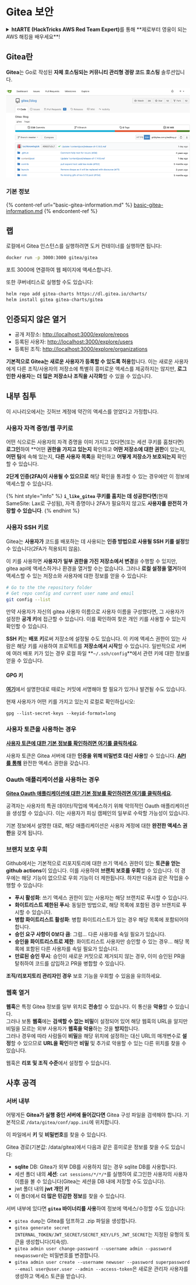 # Gitea 보안

<details>

<summary><strong>htARTE (HackTricks AWS Red Team Expert)</strong>를 통해 **제로부터 영웅이 되는 AWS 해킹을 배우세요**!</summary>

HackTricks를 지원하는 다른 방법:

* **회사가 HackTricks에 광고되길 원하거나 HackTricks를 PDF로 다운로드**하고 싶다면 [**구독 요금제**](https://github.com/sponsors/carlospolop)를 확인하세요!
* [**공식 PEASS & HackTricks 스왜그**](https://peass.creator-spring.com)를 구매하세요
* [**The PEASS Family**](https://opensea.io/collection/the-peass-family)를 발견하세요, 당사의 독점 [**NFTs**](https://opensea.io/collection/the-peass-family) 컬렉션
* 💬 [**Discord 그룹**](https://discord.gg/hRep4RUj7f) 또는 [**텔레그램 그룹**](https://t.me/peass)에 **가입**하거나 **트위터** 🐦 [**@hacktricks\_live**](https://twitter.com/hacktricks\_live)를 **팔로우**하세요.
* **해킹 요령을 공유하려면 PR을** [**HackTricks**](https://github.com/carlospolop/hacktricks) **및** [**HackTricks Cloud**](https://github.com/carlospolop/hacktricks-cloud) **깃허브 저장소에 제출하세요.**

</details>

## Gitea란

**Gitea**는 Go로 작성된 **자체 호스팅되는 커뮤니티 관리형 경량 코드 호스팅** 솔루션입니다.

![](<../../.gitbook/assets/image (160).png>)

### 기본 정보

{% content-ref url="basic-gitea-information.md" %}
[basic-gitea-information.md](basic-gitea-information.md)
{% endcontent-ref %}

## 랩

로컬에서 Gitea 인스턴스를 실행하려면 도커 컨테이너를 실행하면 됩니다:
```bash
docker run -p 3000:3000 gitea/gitea
```
포트 3000에 연결하여 웹 페이지에 액세스합니다.

또한 쿠버네티스로 실행할 수도 있습니다:
```
helm repo add gitea-charts https://dl.gitea.io/charts/
helm install gitea gitea-charts/gitea
```
## 인증되지 않은 열거

* 공개 저장소: [http://localhost:3000/explore/repos](http://localhost:3000/explore/repos)
* 등록된 사용자: [http://localhost:3000/explore/users](http://localhost:3000/explore/users)
* 등록된 조직: [http://localhost:3000/explore/organizations](http://localhost:3000/explore/organizations)

**기본적으로 Gitea는 새로운 사용자가 등록할 수 있도록 허용**합니다. 이는 새로운 사용자에게 다른 조직/사용자의 저장소에 특별히 흥미로운 액세스를 제공하지는 않지만, **로그인한 사용자**는 **더 많은 저장소나 조직을 시각화**할 수 있을 수 있습니다.

## 내부 침투

이 시나리오에서는 깃허브 계정에 약간의 액세스를 얻었다고 가정합니다.

### 사용자 자격 증명/웹 쿠키로

어떤 식으로든 사용자의 자격 증명을 이미 가지고 있다면(또는 세션 쿠키를 훔쳤다면) **로그인**하여 **어떤 **권한을 가지고 있는지** 확인하고 **어떤 저장소에 대한 권한**이 있는지, **어떤 팀**에 속해 있는지, **다른 사용자 목록**을 확인하고 **어떻게 저장소가 보호되는지** 확인할 수 있습니다.

**2단계 인증(2FA)이 사용될 수 있으므로** 해당 확인을 통과할 수 있는 경우에만 이 정보에 액세스할 수 있습니다.

{% hint style="info" %}
**`i_like_gitea` 쿠키를 훔치는 데 성공한다면**(현재 SameSite: Lax로 구성됨), 자격 증명이나 2FA가 필요하지 않고도 **사용자를 완전히 가장할 수 있습니다**.
{% endhint %}

### 사용자 SSH 키로

Gitea는 **사용자가** 코드를 배포하는 데 사용되는 **인증 방법으로 사용될 SSH 키를 설정**할 수 있습니다(2FA가 적용되지 않음).

이 키를 사용하면 **사용자가 일부 권한을 가진 저장소에서 변경**을 수행할 수 있지만, gitea api에 액세스하거나 환경을 열거할 수는 없습니다. 그러나 **로컬 설정을 열거**하여 액세스할 수 있는 저장소와 사용자에 대한 정보를 얻을 수 있습니다:
```bash
# Go to the the repository folder
# Get repo config and current user name and email
git config --list
```
만약 사용자가 자신의 gitea 사용자 이름으로 사용자 이름을 구성했다면, 그 사용자가 설정한 **공개 키**에 접근할 수 있습니다. 이를 확인하여 찾은 개인 키를 사용할 수 있는지 확인할 수 있습니다.

**SSH 키**는 **배포 키**로써 저장소에 설정될 수도 있습니다. 이 키에 액세스 권한이 있는 사람은 해당 키를 사용하여 프로젝트를 **저장소에서 시작**할 수 있습니다. 일반적으로 서버에 여러 배포 키가 있는 경우 로컬 파일 **`~/.ssh/config`**에서 관련 키에 대한 정보를 얻을 수 있습니다.

#### GPG 키

[**여기**](https://github.com/carlospolop/hacktricks-cloud/blob/master/pentesting-ci-cd/gitea-security/broken-reference/README.md)에서 설명한대로 때로는 커밋에 서명해야 할 필요가 있거나 발견될 수도 있습니다.

현재 사용자가 어떤 키를 가지고 있는지 로컬로 확인하십시오:
```shell
gpg --list-secret-keys --keyid-format=long
```
### 사용자 토큰을 사용하는 경우

[**사용자 토큰에 대한 기본 정보를 확인하려면 여기를 클릭하세요**](basic-gitea-information.md#personal-access-tokens).

사용자 토큰은 Gitea 서버에 대한 **인증을 위해 비밀번호 대신 사용**할 수 있습니다. [**API를 통해**](https://try.gitea.io/api/swagger#/) 완전한 액세스 권한을 갖습니다.

### Oauth 애플리케이션을 사용하는 경우

[**Gitea Oauth 애플리케이션에 대한 기본 정보를 확인하려면 여기를 클릭하세요**](./#with-oauth-application).

공격자는 사용자의 특권 데이터/작업에 액세스하기 위해 악의적인 Oauth 애플리케이션을 생성할 수 있습니다. 이는 사용자가 피싱 캠페인의 일부로 수락할 가능성이 있습니다.

기본 정보에서 설명한 대로, 해당 애플리케이션은 사용자 계정에 대한 **완전한 액세스 권한**을 갖게 됩니다.

### 브랜치 보호 우회

Github에서는 기본적으로 리포지토리에 대한 쓰기 액세스 권한이 있는 **토큰을 얻는 github actions**이 있습니다. 이를 사용하여 **브랜치 보호를 우회**할 수 있습니다. 이 경우에는 해당 기능이 없으므로 우회 기능이 더 제한됩니다. 하지만 다음과 같은 작업을 수행할 수 있습니다:

- **푸시 활성화**: 쓰기 액세스 권한이 있는 사용자는 해당 브랜치로 푸시할 수 있습니다.
- **화이트리스트 제한된 푸시**: 동일한 방법으로, 해당 목록에 포함된 경우 브랜치로 푸시할 수 있습니다.
- **병합 화이트리스트 활성화**: 병합 화이트리스트가 있는 경우 해당 목록에 포함되어야 합니다.
- **승인 요구 사항이 0보다 큼**: 그럼... 다른 사용자를 속일 필요가 있습니다.
- **승인을 화이트리스트로 제한**: 화이트리스트 사용자만 승인할 수 있는 경우... 해당 목록에 포함된 다른 사용자를 속일 필요가 있습니다.
- **만료된 승인 무시**: 승인이 새로운 커밋으로 제거되지 않는 경우, 이미 승인된 PR을 탈취하여 코드를 삽입하고 PR을 병합할 수 있습니다.

**조직/리포지토리 관리자인 경우** 보호 기능을 우회할 수 있음을 유의하세요.

### 웹훅 열거

**웹훅**은 특정 Gitea 정보를 일부 위치로 **전송**할 수 있습니다. 이 통신을 **악용**할 수 있습니다.\
그러나 보통 **웹훅**에는 **검색할 수 없는 비밀**이 설정되어 있어 해당 웹훅의 URL을 알지만 비밀을 모르는 외부 사용자가 **웹훅을 악용**하는 것을 **방지**합니다.\
그러나 경우에 따라 사람들이 **비밀**을 해당 위치에 설정하는 대신 URL의 매개변수로 **설정**할 수 있으므로 **URL을 확인**하면 **비밀** 및 추가로 악용할 수 있는 다른 위치를 찾을 수 있습니다.

웹훅은 **리포 및 조직 수준**에서 설정할 수 있습니다.

## 사후 공격

### 서버 내부

어떻게든 **Gitea가 실행 중인 서버에 들어갔다면** Gitea 구성 파일을 검색해야 합니다. 기본적으로 `/data/gitea/conf/app.ini`에 위치합니다.

이 파일에서 **키** 및 **비밀번호**를 찾을 수 있습니다.

Gitea 경로(기본값: /data/gitea)에서 다음과 같은 흥미로운 정보를 찾을 수도 있습니다:

- **sqlite** DB: Gitea가 외부 DB를 사용하지 않는 경우 sqlite DB를 사용합니다.
- 세션 폴더 내의 **세션**: `cat sessions/*/*/*`를 실행하여 로그인한 사용자의 사용자 이름을 볼 수 있습니다(Gitea는 세션을 DB 내에 저장할 수도 있습니다).
- jwt 폴더 내의 **jwt 개인 키**
- 이 폴더에서 **더 많은 민감한 정보**를 찾을 수 있습니다.

서버 내부에 있다면 **`gitea` 바이너리를 사용**하여 정보에 액세스/수정할 수도 있습니다:

- `gitea dump`는 Gitea를 덤프하고 .zip 파일을 생성합니다.
- `gitea generate secret INTERNAL_TOKEN/JWT_SECRET/SECRET_KEY/LFS_JWT_SECRET`는 지정된 유형의 토큰을 생성합니다(지속성).
- `gitea admin user change-password --username admin --password newpassword`는 비밀번호를 변경합니다.
- `gitea admin user create --username newuser --password superpassword --email user@user.user --admin --access-token`은 새로운 관리자 사용자를 생성하고 액세스 토큰을 받습니다.
